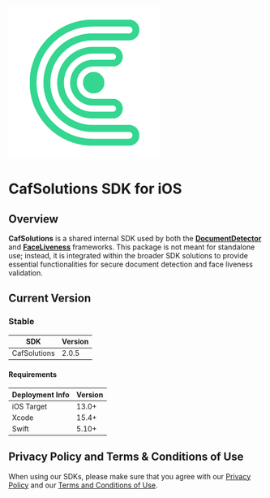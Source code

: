 ![Caf](https://github.com/combateafraude/iOS/raw/main/images/caf_icon.png)

# CafSolutions SDK for iOS

## Overview

**CafSolutions** is a shared internal SDK used by both the [**DocumentDetector**](https://github.com/combateafraude/DocumentDetector) and [**FaceLiveness**](https://github.com/combateafraude/FaceLiveness) frameworks. This package is not meant for standalone use; instead, it is integrated within the broader SDK solutions to provide essential functionalities for secure document detection and face liveness validation.

## Current Version

### Stable

| SDK            | Version |
| -------------- |---------|
| CafSolutions   | 2.0.5   |

#### Requirements

| Deployment Info | Version       |
| --------------- | ------------- |
| iOS Target      | 13.0+         |
| Xcode           | 15.4+         |
| Swift           | 5.10+         |

## Privacy Policy and Terms & Conditions of Use

When using our SDKs, please make sure that you agree with our [Privacy Policy](https://en.caf.io/politicas/politicas-de-privacidade) and our [Terms and Conditions of Use](https://en.caf.io/politicas/termos-e-condicoes-de-uso).
